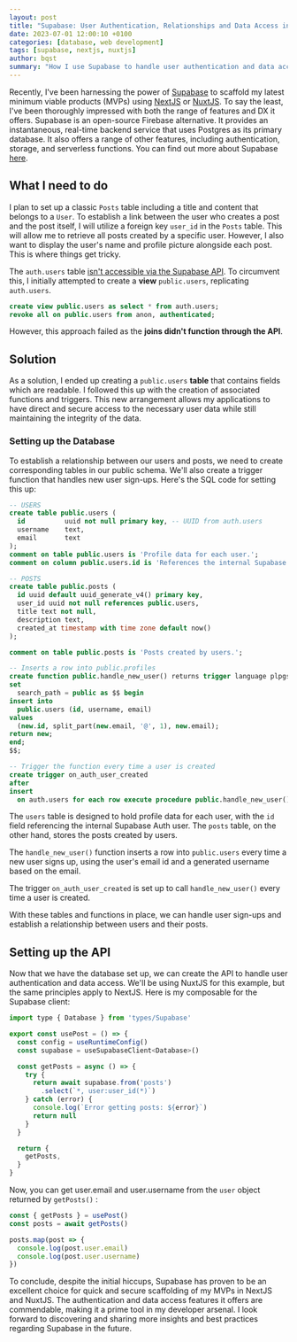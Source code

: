 ```yaml
---
layout: post
title: "Supabase: User Authentication, Relationships and Data Access in NextJS / NuxtJS"
date: 2023-07-01 12:00:10 +0100
categories: [database, web development]
tags: [supabase, nextjs, nuxtjs]
author: bqst
summary: "How I use Supabase to handle user authentication and data access in my NextJS and NuxtJS projects."
---
```


Recently, I've been harnessing the power of [Supabase](https://supabase.com/) to scaffold my latest minimum viable products (MVPs) using [NextJS](https://nextjs.org/) or [NuxtJS](https://nuxt.com/). To say the least, I've been thoroughly impressed with both the range of features and DX it offers. Supabase is an open-source Firebase alternative. It provides an instantaneous, real-time backend service that uses Postgres as its primary database. It also offers a range of other features, including authentication, storage, and serverless functions. You can find out more about Supabase [here](https://supabase.com/docs/).

## What I need to do

I plan to set up a classic `Posts` table including a title and content that belongs to a `User`. To establish a link between the user who creates a post and the post itself, I will utilize a foreign key `user_id` in the `Posts` table. This will allow me to retrieve all posts created by a specific user. However, I also want to display the user's name and profile picture alongside each post. This is where things get tricky.

The `auth.users` table [isn't accessible via the Supabase API](https://supabase.com/docs/guides/auth/managing-user-data). To circumvent this, I initially attempted to create a **view** `public.users`, replicating `auth.users`.

```sql
create view public.users as select * from auth.users;
revoke all on public.users from anon, authenticated;
```

However, this approach failed as the **joins didn't function through the API**. 

## Solution

As a solution, I ended up creating a `public.users` **table** that contains fields which are readable. I followed this up with the creation of associated functions and triggers. This new arrangement allows my applications to have direct and secure access to the necessary user data while still maintaining the integrity of the data.

### Setting up the Database

To establish a relationship between our users and posts, we need to create corresponding tables in our public schema. We'll also create a trigger function that handles new user sign-ups. Here's the SQL code for setting this up:

```sql
-- USERS
create table public.users (
  id          uuid not null primary key, -- UUID from auth.users
  username    text,
  email       text
);
comment on table public.users is 'Profile data for each user.';
comment on column public.users.id is 'References the internal Supabase Auth user.';

-- POSTS
create table public.posts (
  id uuid default uuid_generate_v4() primary key,
  user_id uuid not null references public.users,
  title text not null,
  description text,
  created_at timestamp with time zone default now()
);

comment on table public.posts is 'Posts created by users.';

-- Inserts a row into public.profiles
create function public.handle_new_user() returns trigger language plpgsql security definer
set
  search_path = public as $$ begin
insert into
  public.users (id, username, email)
values
  (new.id, split_part(new.email, '@', 1), new.email);
return new;
end;
$$;

-- Trigger the function every time a user is created
create trigger on_auth_user_created
after
insert
  on auth.users for each row execute procedure public.handle_new_user();

```

The `users` table is designed to hold profile data for each user, with the `id` field referencing the internal Supabase Auth user. The `posts` table, on the other hand, stores the posts created by users.

The `handle_new_user()` function inserts a row into `public.users` every time a new user signs up, using the user's email id and a generated username based on the email.

The trigger `on_auth_user_created` is set up to call `handle_new_user()` every time a user is created.

With these tables and functions in place, we can handle user sign-ups and establish a relationship between users and their posts.

## Setting up the API

Now that we have the database set up, we can create the API to handle user authentication and data access. We'll be using NuxtJS for this example, but the same principles apply to NextJS. Here is my composable for the Supabase client:

```javascript
import type { Database } from 'types/Supabase'

export const usePost = () => {
  const config = useRuntimeConfig()
  const supabase = useSupabaseClient<Database>()

  const getPosts = async () => {
    try {
      return await supabase.from('posts')
        .select(`*, user:user_id(*)`)
    } catch (error) {
      console.log(`Error getting posts: ${error}`)
      return null
    }
  }

  return {
    getPosts,
  }
}
```

Now, you can get user.email and user.username from the `user` object returned by `getPosts()` :

```javascript
const { getPosts } = usePost()
const posts = await getPosts()

posts.map(post => {
  console.log(post.user.email)
  console.log(post.user.username)
})
```

To conclude, despite the initial hiccups, Supabase has proven to be an excellent choice for quick and secure scaffolding of my MVPs in NextJS and NuxtJS. The authentication and data access features it offers are commendable, making it a prime tool in my developer arsenal. I look forward to discovering and sharing more insights and best practices regarding Supabase in the future.
